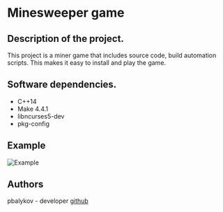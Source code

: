 # Minesweeper game

## Description of the project.

This project is a miner game that includes source code, build automation scripts. This makes it easy to install and play the game. 

## Software dependencies.

* C++14
* Make 4.4.1
* libncurses5-dev 
* pkg-config

## Example

![Example](./gif/Example.gif)

## Authors

pbalykov - developer [github](https://github.com/pbalykov)
